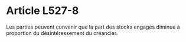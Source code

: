 # Article L527-8

Les parties peuvent convenir que la part des stocks engagés diminue à proportion du désintéressement du créancier.
